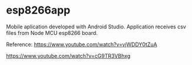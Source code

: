 # esp8266app
Mobile aplication developed with Android Studio. Application receives csv files from Node MCU esp8266 board.

Reference:
https://www.youtube.com/watch?v=vjWDDY0tZuA

https://www.youtube.com/watch?v=cG9TR3VBhxg
